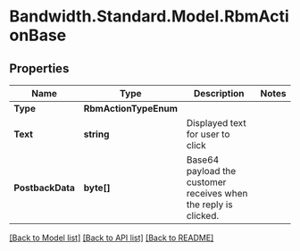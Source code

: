 # Bandwidth.Standard.Model.RbmActionBase

## Properties

Name | Type | Description | Notes
------------ | ------------- | ------------- | -------------
**Type** | **RbmActionTypeEnum** |  | 
**Text** | **string** | Displayed text for user to click | 
**PostbackData** | **byte[]** | Base64 payload the customer receives when the reply is clicked. | 

[[Back to Model list]](../README.md#documentation-for-models) [[Back to API list]](../README.md#documentation-for-api-endpoints) [[Back to README]](../README.md)

